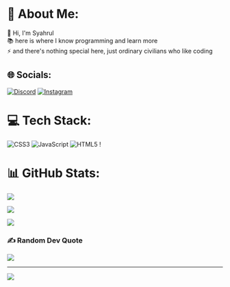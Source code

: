 # 💫 About Me:

🙌 Hi, I'm Syahrul<br>📚 here is where I know programming and learn more<br>⚡ and there's nothing special here, just ordinary civilians who like coding<br>

## 🌐 Socials:

[![Discord](https://img.shields.io/badge/Discord-%237289DA.svg?logo=discord&logoColor=white)](https://discord.gg/ngH7TQAaRJ) [![Instagram](https://img.shields.io/badge/Instagram-%23E4405F.svg?logo=Instagram&logoColor=white)](https://www.instagram.com/syahrulgh_/) 

# 💻 Tech Stack:

![CSS3](https://img.shields.io/badge/css3-%231572B6.svg?style=flat&logo=css3&logoColor=white) ![JavaScript](https://img.shields.io/badge/javascript-%23323330.svg?style=flat&logo=javascript&logoColor=%23F7DF1E) ![HTML5](https://img.shields.io/badge/html5-%23E34F26.svg?style=flat&logo=html5&logoColor=white) !
# 📊 GitHub Stats:

![](https://github-readme-stats.vercel.app/api?username=GhofarSyahrul&theme=monokai&hide_border=false&include_all_commits=false&count_private=false)<br/>

![](https://github-readme-streak-stats.herokuapp.com/?user=GhofarSyahrul&theme=monokai&hide_border=false)<br/>

![](https://github-readme-stats.vercel.app/api/top-langs/?username=GhofarSyahrul&theme=monokai&hide_border=false&include_all_commits=false&count_private=false&layout=compact)

### ✍️ Random Dev Quote

![](https://quotes-github-readme.vercel.app/api?type=horizontal&theme=gruvbox)

---

[![](https://visitcount.itsvg.in/api?id=GhofarSyahrul&icon=2&color=0)](https://visitcount.itsvg.in)

<!-- Proudly created with GPRM ( https://gprm.itsvg.in ) -->
